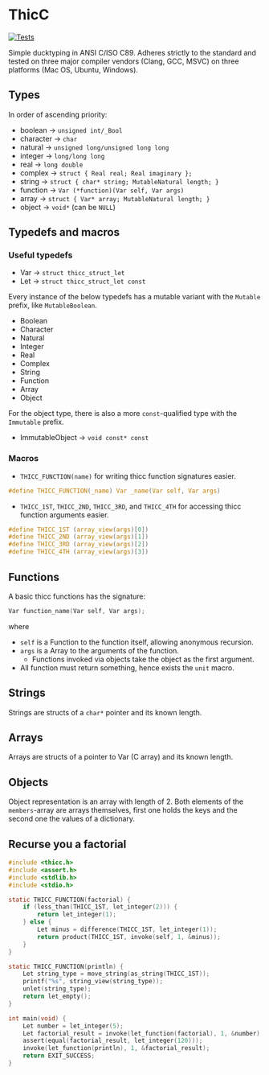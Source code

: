 # ThicC

[![Tests](https://github.com/libletlib/thicc/actions/workflows/tests.yml/badge.svg)](https://github.com/libletlib/thicc/actions/workflows/tests.yml)

Simple ducktyping in ANSI C/ISO C89. Adheres strictly to the standard and tested on three major compiler vendors (Clang, GCC, MSVC)
on three platforms (Mac OS, Ubuntu, Windows).

## Types

In order of ascending priority:
* boolean -> `unsigned int/_Bool`
* character -> `char`
* natural -> `unsigned long/unsigned long long`
* integer -> `long/long long`
* real -> `long double`
* complex -> `struct { Real real; Real imaginary };`
* string -> `struct { char* string; MutableNatural length; }`
* function -> `Var (*function)(Var self, Var args)`
* array -> `struct { Var* array; MutableNatural length; }`
* object -> `void*` (can be `NULL`)

## Typedefs and macros

### Useful typedefs
* Var -> `struct thicc_struct_let`
* Let -> `struct thicc_struct_let const`

Every instance of the below typedefs has a mutable variant with the `Mutable` prefix, like `MutableBoolean`.
* Boolean
* Character
* Natural
* Integer
* Real
* Complex
* String
* Function
* Array
* Object

For the object type, there is also a more `const`-qualified type with the `Immutable` prefix.
* ImmutableObject -> `void const* const`

### Macros

* `THICC_FUNCTION(name)` for writing thicc function signatures easier.
```c
#define THICC_FUNCTION(_name) Var _name(Var self, Var args)
```
* `THICC_1ST`, `THICC_2ND`, `THICC_3RD`, and `THICC_4TH` for accessing thicc function arguments easier.
```c
#define THICC_1ST (array_view(args)[0])
#define THICC_2ND (array_view(args)[1])
#define THICC_3RD (array_view(args)[2])
#define THICC_4TH (array_view(args)[3])
```

## Functions

A basic thicc functions has the signature:
```c
Var function_name(Var self, Var args);
```
where
* `self` is a Function to the function itself, allowing anonymous recursion.
* `args` is a Array to the arguments of the function.
  * Functions invoked via objects take the object as the first argument.
* All function must return something, hence exists the `unit` macro.

## Strings
Strings are structs of a `char*` pointer and its known length.

## Arrays
Arrays are structs of a pointer to Var (C array) and its known length.

## Objects
Object representation is an array with length of 2. Both elements of the `members`-array are arrays themselves, first
one holds the keys and the second one the values of a dictionary.
 
## Recurse you a factorial
```c
#include <thicc.h>
#include <assert.h>
#include <stdlib.h>
#include <stdio.h>

static THICC_FUNCTION(factorial) {
    if (less_than(THICC_1ST, let_integer(2))) {
        return let_integer(1);
    } else {
        Let minus = difference(THICC_1ST, let_integer(1));
        return product(THICC_1ST, invoke(self, 1, &minus));
    }
}

static THICC_FUNCTION(println) {
    Let string_type = move_string(as_string(THICC_1ST));
    printf("%s", string_view(string_type));
    unlet(string_type);
    return let_empty();
}

int main(void) {
    Let number = let_integer(5);
    Let factorial_result = invoke(let_function(factorial), 1, &number);
    assert(equal(factorial_result, let_integer(120)));
    invoke(let_function(println), 1, &factorial_result);
    return EXIT_SUCCESS;
}
```